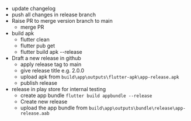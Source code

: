- update changelog
- push all changes in release branch
- Raise PR to merge version branch to main
    - merge PR
- build apk
    - flutter clean
    - flutter pub get
    - flutter build apk --release
- Draft a new release in github
    - apply release tag to main
    - give release title e.g. 2.0.0
    - upload apk from `build\app\outputs\flutter-apk\app-release.apk`
    - publish release
- release in play store for internal testing
    - create app bundle `flutter build appbundle --release`
    - Create new release
    - upload the app bundle from `build\app\outputs\bundle\release\app-release.aab`

